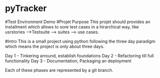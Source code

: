 # pyTracker
#Test Environment Demo
#Projet Purpose
This projet should provides an installment which allows to sore test cases  in a hirarchical 
way, like usrstories -->Testsuite --> suites  --> use cases.

#Intro
This is a small project using python following the three day paradigm which means the project is only about three days.

Day 1 - Tinkering arround, establish foundations
Day 2 - Refactoring till full functionality
Day 3 -  Documentation, Packaging an deployment

Each of these phases are represented by a git branch.

